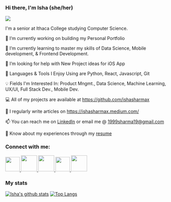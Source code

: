 ### Hi there, I'm Isha (she/her)

![](https://komarev.com/ghpvc/?username=ishasharmax&color=red)

I'm a senior at Ithaca College studying Computer Science. 

🔭 I’m currently working on building my Personal Portfolio

🌱 I’m currently learning to master my skills of Data Science, Mobile development, & Frontend Development.

🤝 I’m looking for help with New Project ideas for iOS App
 
🙋 Languages & Tools I Enjoy Using are Python, React, Javascript, Git
 
💡 Fields I'm Interested In: Product Mngmt., Data Science, Machine Learning, UX/UI, Full Stack Dev., Mobile Dev.

💻 All of my projects are available at https://github.com/ishasharmax

📝 I regularly write articles on https://ishasharmax.medium.com/

📫 You can reach me on [LinkedIn](https://www.linkedin.com/in/ishasharmax/) or email me @ 1999sharma19@gmail.com

📄 Know about my experiences through my [resume](https://drive.google.com/file/d/1UP0E8ogAgc_46SwNbnWsNxtYljqFGWuW/view?usp=sharing)

### Connect with me:

<a href="https://www.linkedin.com/in/ishasharmax/">
  <img src="https://nepa.com/wp-content/uploads/2017/09/linkedin-logo.png" width="45" height="45"/>
</a>

<a href="https://dribbble.com/ishasharmax">
  <img src="https://cdn4.iconfinder.com/data/icons/social-media-logos-6/512/89-dribbble-512.png" width="50" height="50"/>
</a>

<a href="https://stackoverflow.com/users/12647721/coder101">
  <img src="https://upload.wikimedia.org/wikipedia/commons/thumb/e/ef/Stack_Overflow_icon.svg/768px-Stack_Overflow_icon.svg.png" width="50" height="50"/>
</a>

<a href="https://twitter.com/ishasharmax">
  <img src="https://www.flaticon.com/svg/static/icons/svg/174/174876.svg" width="45" height="45"/>
</a>

<a href="https://www.hackerrank.com/ishasharmax?hr_r=1">
  <img src="https://repository-images.githubusercontent.com/231893793/cec60480-04a9-11eb-80c4-df7359d94047" width="50" height="50"/>
</a>

### My stats

[![Isha's github stats](https://github-readme-stats.vercel.app/api?username=ishasharmax&show_icons=true&theme=dark)](https://github.com/ishasharmax/github-readme-stats) [![Top Langs](https://github-readme-stats.vercel.app/api/top-langs/?username=ishasharmax&layout=compact)](https://github.com/ishasharmax/github-readme-stats)










